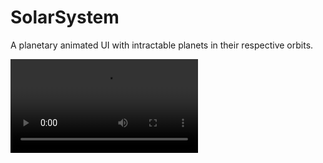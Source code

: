 # SolarSystem
A planetary animated UI with intractable planets in their respective orbits.

![alt tag](https://github.com/PriyamDutta/SolarSystem/tree/master/Screenshots/Planets.mp4)
